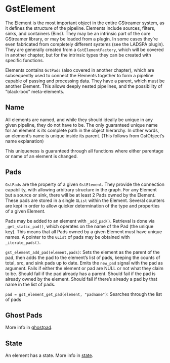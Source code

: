 # GstElement

The Element is the most important object in the entire GStreamer system,
as it defines the structure of the pipeline. Elements include sources,
filters, sinks, and containers (Bins). They may be an intrinsic part of
the core GStreamer library, or may be loaded from a plugin. In some
cases they’re even fabricated from completely different systems (see the
LADSPA plugin). They are generally created from a `GstElementFactory`,
which will be covered in another chapter, but for the intrinsic types
they can be created with specific functions.

Elements contains `GstPads` (also covered in another chapter), which are
subsequently used to connect the Elements together to form a pipeline
capable of passing and processing data. They have a parent, which must
be another Element. This allows deeply nested pipelines, and the
possibility of "black-box" meta-elements.

## Name

All elements are named, and while they should ideally be unique in any
given pipeline, they do not have to be. The only guaranteed unique name
for an element is its complete path in the object hierarchy. In other
words, an element’s name is unique inside its parent. (This follows from
GstObject’s name explanation)

This uniqueness is guaranteed through all functions where either
parentage or name of an element is changed.

## Pads

`GstPads` are the property of a given `GstElement`. They provide the
connection capability, with allowing arbitrary structure in the graph.
For any Element but a source or sink, there will be at least 2 Pads
owned by the Element. These pads are stored in a single `GList` within the
Element. Several counters are kept in order to allow quicker
determination of the type and properties of a given Element.

Pads may be added to an element with `_add_pad()`. Retrieval is done via
`_get_static_pad()`, which operates on the name of the Pad (the unique
key). This means that all Pads owned by a given Element must have unique
names. A pointer to the `GList` of pads may be obtained with
`_iterate_pads()`.

`gst_element_add_pad(element,pads)`: Sets the element as the parent of
the pad, then adds the pad to the element’s list of pads, keeping the
counts of total, src, and sink pads up to date. Emits the `new_pad`
signal with the pad as argument. Fails if either the element or pad are
NULL or not what they claim to be. Should fail if the pad already
has a parent. Should fail if the pad is already owned by the element.
Should fail if there’s already a pad by that name in the list of pads.

`pad = gst_element_get_pad(element, "padname")`: Searches through the
list of pads

## Ghost Pads

More info in [ghostpad](design/gstghostpad.md).

## State

An element has a state. More info in [state](design/states.md).
